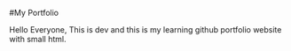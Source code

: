 #My Portfolio

Hello Everyone,
This is dev and this is my learning github portfolio website with small html.